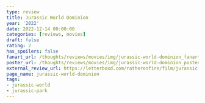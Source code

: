 ```yaml
---
type: review
title: Jurassic World Dominion
year: '2022'
date: 2022-12-14 00:00:00
categories: [reviews, movies]
draft: false
rating: 2
has_spoilers: false
fanart_url: /thoughts/reviews/movies/img/jurassic-world-dominion_fanart.png
poster_url: /thoughts/reviews/movies/img/jurassic-world-dominion_poster.png
external_review_url: https://letterboxd.com/ratheronfire/film/jurassic-world-dominion/
page_name: jurassic-world-dominion
tags:
- jurassic-world
- jurassic-park
---
```


